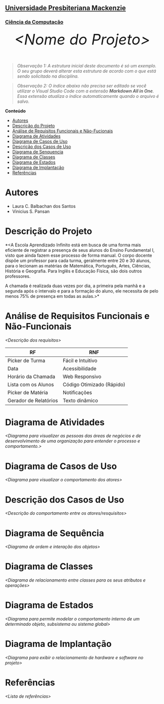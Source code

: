<h2><a href= "https://www.mackenzie.br">Universidade Presbiteriana Mackenzie</a></h2>
<h3><a href= "https://www.mackenzie.br/graduacao/sao-paulo-higienopolis/ciencia-da-computacao">Ciência da Computação</a></h3>


<font size="+12"><center>
*&lt;Nome do Projeto&gt;*
</center></font>

>*Observação 1: A estrutura inicial deste documento é só um exemplo. O seu grupo deverá alterar esta estrutura de acordo com o que está sendo solicitado na disciplina.*

>*Observação 2: O índice abaixo não precisa ser editado se você utilizar o Visual Studio Code com a extensão **Markdown All in One**. Essa extensão atualiza o índice automaticamente quando o arquivo é salvo.*

**Conteúdo**

- [Autores](#nome-alunos)
- [Descrição do Projeto](#introdução-do-projeto)
- [Análise de Requisitos Funcionais e Não-Fucionais](#descrição-dos-requisitos)
- [Diagrama de Atividades](#diagrama-de-atividades) 
- [Diagrama de Casos de Uso](#diagrama-de-comportamento-atores)
- [Descrição dos Casos de Uso](#descrição-das-funcões)
- [Diagrama de Senquencia](#diagrama-de-ordem-interações)
- [Diagrama de Classes](#diagrama-orientado-objetos)
- [Diagrama de Estados](#diagrama-estrutura-componente)
- [Diagrama de Implantação](#diagrama-de-hardware-software)
- [Referências](#referências)


# Autores

* Laura C. Balbachan dos Santos
* Vinicius S. Pansan

# Descrição do Projeto

*&lt;A Escola Aprendizado Infinito está em busca de uma forma mais eficiente de registrar a presença de seus alunos do Ensino Fundamental I, visto que ainda fazem esse processo de forma manual. O corpo docente dispõe um professor para cada turma, geralmente entre 20 e 30 alunos, para o lecionam as matérias de Matemática, Português, Artes, Ciências, História e Geografia. Para  Inglês e Educação Física, são dois outros professores.

A chamada é realizada duas vezes por dia, a primeira pela manhã e a segunda após o intervalo e para a formação do aluno, ele necessita de pelo menos 75% de presença em todas as aulas.&gt;*

# Análise de Requisitos Funcionais e Não-Funcionais
*&lt;Descrição dos requisitos&gt;*

| RF      | RNF |
| ----------- | ----------- |
| Picker de Turma      | Fácil e Intuitivo       |
| Data 	   | Acessibilidade        |
| Horário da Chamada 	   | Web Responsivo      |
| Lista com os Alunos 	 	   | Código Otimizado (Rápido)       |
| Picker de Matéria 	   | Notificações 	        |
| Gerador de Relatórios 	   | Texto dinâmico        |


# Diagrama de Atividades

*&lt;Diagrama para visualizer as pessoas das áreas de negócios e de desenvolvimento de uma organização para entender o processo e comportamento.&gt;*

# Diagrama de Casos de Uso

*&lt;Diagrama para visualizar o comportamento dos atores&gt;*

# Descrição dos Casos de Uso

*&lt;Descrição do comportamento entre os atores/resquisitos&gt;*

# Diagrama de Sequência

*&lt;Diagrama de ordem e interação dos objetos&gt;*

# Diagrama de Classes

*&lt;Diagrama de relacionamento entre classes para os seus atributos e operações&gt;*

# Diagrama de Estados

*&lt;Diagrama para permite modelar o comportamento interno de um determinado objeto, subsistema ou sistema global&gt;*

# Diagrama de Implantação

*&lt;Diagrama para exibir o relacionamento de hardware e software no projeto&gt;*

# Referências

*&lt;Lista de referências&gt;*
